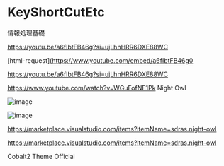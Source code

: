 # KeyShortCutEtc
情報処理基礎


https://youtu.be/a6fIbtFB46g?si=ujLhnHRR6DXE88WC

[html-request](https://www.youtube.com/embed/a6fIbtFB46g0


https://youtu.be/a6fIbtFB46g?si=ujLhnHRR6DXE88WC

https://www.youtube.com/watch?v=WGuFofNF1Pk
Night Owl

![image](https://github.com/luka3117/KeyShortCutEtc/assets/54393564/ecf0d3b9-570d-40b4-888d-0f2cf61cb85d)

![image](https://github.com/luka3117/KeyShortCutEtc/assets/54393564/8162490f-96d1-4acc-8390-47998789cf34)

https://marketplace.visualstudio.com/items?itemName=sdras.night-owl

https://marketplace.visualstudio.com/items?itemName=sdras.night-owl

Cobalt2 Theme Official

